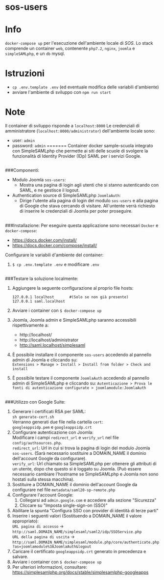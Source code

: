 # sos-users
# Info
`docker-compose up` per l'esecuzione dell'ambiente locale di *SOS*.
Lo stack comprende un container `web`, contenente `php7.2`, `nginx`, `joomla` e `simpleSAMLphp`, e un `db` mysql.
# Istruzioni
- `cp .env.template .env` (ed eventuale modifica delle variabili d'ambiente)
- avviare l'ambiente di sviluppo con `npm run start`

# Note
Il container di sviluppo risponde a `localhost:8000`
Le credenziali di amministratore (`localhost:8000/administrator`) dell'ambiente locale sono:
- user: `admin`
- password: `admin`
=======
Container docker sample-scuola integrato con SimpleSAMLphp
che permette ai siti delle scuole di svolgere la funzionalità
di Identity Provider (IDp) SAML per i servizi Google.  
##

###Componenti:
- Modulo Joomla `sos-users`:
    - Mostra una pagina di login agli utenti che si stanno autenticando
    con SAML, e ne gestisce il logout.
- Authentication source di SimpleSAMLphp `JoomlaAuth`:  
    - Dirige l'utente alla pagina di login del modulo `sos-users` e
     alla pagina di Google che stava cercando di visitare.
     All'untente verrà richiesto di inserire le credenziali di Joomla
     per poter proseguire.
##

###Installazione:
Per eseguire questa applicazione sono necessari `Docker` e `docker-compose`:
  - https://docs.docker.com/install/
  - https://docs.docker.com/compose/install/

Configurare le variabili d'ambiente del container:  
  1. `$ cp .env.template .env` e modificare `.env`
##

###Testare la soluzione localmente:  
  1. Aggiungere la seguente configurazione al proprio file hosts:
    
         127.0.0.1 localhost       #(Solo se non già presente)
         127.0.0.1 saml.localhost
    
  2. Avviare i container con `$ docker-compose up`
  3. Joomla, Joomla admin e SimpleSAMLphp saranno accessibili rispettivamente a:
     - http://localhost/
     - http://localhost/administrator
     - http://saml.localhost/simplesaml
  4. È possibile installare il componente `sos-users` accedendo al pannello
  admin di Joomla e cliccando su:  
  `Extensions > Manage > Install > Install from folder > Check and install`
  5. È possibile testare il componente `JoomlaAuth` accedendo al pannello admin
  di SimpleSAMLphp e cliccando su:
  `Autenticazione > Prova le fonti di autenticazione configurate > joomlamodule:JoomlaAuth`
##

###Utilizzo con Google Suite:
  1. Generare i certificati RSA per SAML:  
    `sh generate-cert.sh`  
    Verranno generati due file nella cartella `cert`:  
    `googleappsidp.pem` e `googleappsidp.crt`
  2. Configurare autenticazione con Joomla:  
    Modificare i campi `redirect_url` e `verify_url` nel file `config/authsources.php`.  
    `redirect_url`: Url in cui si trova la pagina di login del modulo Joomla `sos-users`.
    (Sarà necessario sostituire a DOMAIN_NAME il dominio dell'account Google da configurare).  
    `verify_url`: Url chiamato sa SimpleSAMLphp per ottenere gli attributi di un
    utente, dopo che questo si è loggato su Joomla. (Può essere necessario cambiare l'hostname
    se SimpleSAMLphp e Joomla non sono hostati sulla stessa macchina).
  3. Sostituire a DOMAIN_NAME il dominio dell'account Google da configurare nel file
  `metadata/saml20-sp-remote.php`
  4. Configurare l'account Google:
      1. Collegarsi ad `admin.google.com` e accedere alla sezione "Sicurezza"
      2. Cliccare su "Imposta single-sign-on (SSO)"
  5. Abilitare la spunta "Configura SSO con provider di identità di terze parti"
  6. Inserire i seguenti valori (Sostituendo a DOMAIN_NAME il valore appropriato):   
      `URL pagina di accesso` -> `http://saml.DOMAIN_NAME/simplesaml/saml2/idp/SSOService.php`  
      `URL della pagina di uscita` -> `http://saml.DOMAIN_NAME/simplesaml/module.php/core/authenticate.php?as=joomlamodule%3AJoomlaAuth&logout`  
  7. Caricare il certificato `googleappsidp.crt` generato in precedenza e salvare.
  8. Avviare i container con `$ docker-compose up`
  9. Per ulteriori informazioni, consultare: https://simplesamlphp.org/docs/stable/simplesamlphp-googleapps
